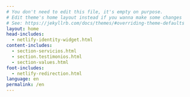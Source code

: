 ```yaml
---
# You don't need to edit this file, it's empty on purpose.
# Edit theme's home layout instead if you wanna make some changes
# See: https://jekyllrb.com/docs/themes/#overriding-theme-defaults
layout: home
head-includes:
  - netlify-identity-widget.html
content-includes:
  - section-servicios.html
  - section.testimonios.html
  - section-values.html
foot-includes:
  - netlify-redirection.html
language: en
permalink: /en
---
```


